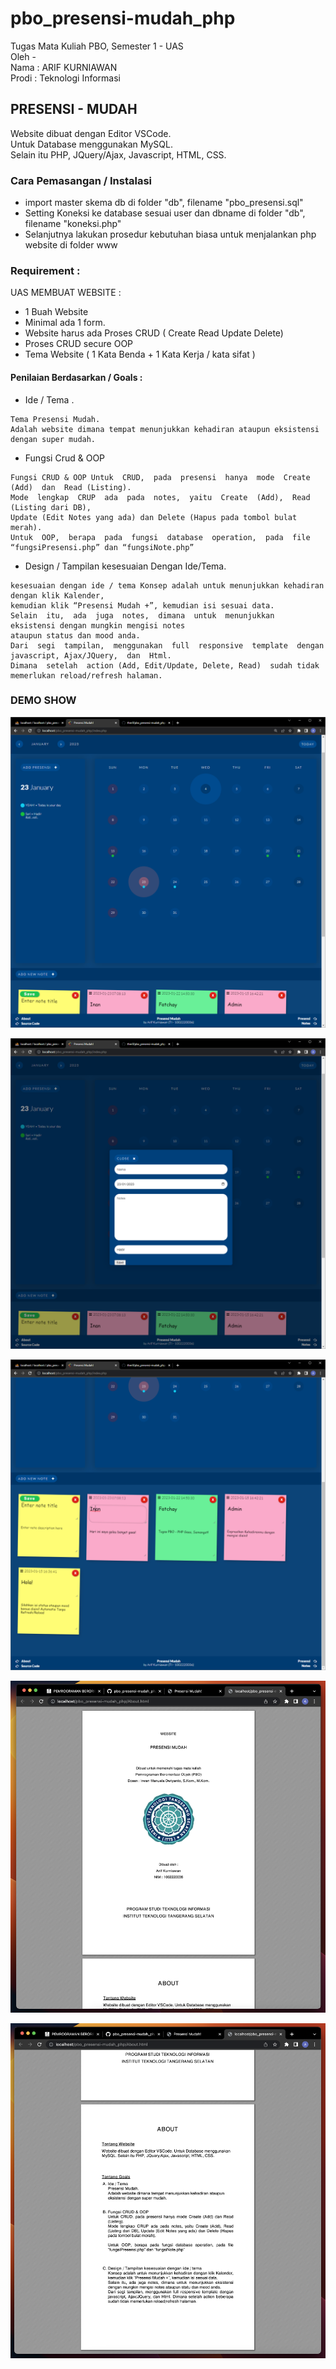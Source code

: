 # pbo_presensi-mudah_php  
Tugas Mata Kuliah PBO, Semester 1 - UAS  
Oleh -   
  Nama  : ARIF KURNIAWAN  
  Prodi : Teknologi Informasi  

## PRESENSI - MUDAH  
Website dibuat dengan Editor VSCode.  
Untuk Database menggunakan MySQL.  
Selain itu PHP, JQuery/Ajax, Javascript, HTML, CSS.  
  
### Cara Pemasangan / Instalasi
- import master skema db di folder "db", filename "pbo_presensi.sql"
- Setting Koneksi ke database sesuai user dan dbname di folder "db", filename "koneksi.php"
- Selanjutnya lakukan prosedur kebutuhan biasa untuk menjalankan php website di folder www

### Requirement :  
UAS MEMBUAT WEBSITE :  
- 1 Buah Website  
- Minimal ada 1 form.  
- Website harus ada Proses CRUD ( Create Read Update Delete)  
- Proses CRUD secure OOP  
- Tema Website ( 1 Kata Benda + 1 Kata Kerja / kata sifat )  

#### Penilaian Berdasarkan / Goals :  
- Ide / Tema .  
```
Tema Presensi Mudah. 
Adalah website dimana tempat menunjukkan kehadiran ataupun eksistensi dengan super mudah.
```
- Fungsi Crud & OOP  
```
Fungsi CRUD & OOP Untuk  CRUD,  pada  presensi  hanya  mode  Create  (Add)  dan  Read (Listing).  
Mode  lengkap  CRUP  ada  pada  notes,  yaitu  Create  (Add),  Read (Listing dari DB),  
Update (Edit Notes yang ada) dan Delete (Hapus pada tombol bulat merah).  
Untuk  OOP,  berapa  pada  fungsi  database  operation,  pada  file “fungsiPresensi.php” dan “fungsiNote.php”
```
- Design / Tampilan kesesuaian Dengan Ide/Tema.  
```
kesesuaian dengan ide / tema Konsep adalah untuk menunjukkan kehadiran dengan klik Kalender, 
kemudian klik “Presensi Mudah +”, kemudian isi sesuai data. 
Selain  itu,  ada  juga  notes,  dimana  untuk  menunjukkan  eksistensi dengan mungkin mengisi notes 
ataupun status dan mood anda. 
Dari  segi  tampilan,  menggunakan  full  responsive  template  dengan javascript, Ajax/JQuery,  dan  Html.  
Dimana  setelah  action (Add, Edit/Update, Delete, Read)  sudah tidak memerlukan reload/refresh halaman.
```


### DEMO SHOW

![Image 1](res/ss1.png?raw=true)

![Image 2](res/ss2.png?raw=true)

![Image 3](res/ss3.png?raw=true)

![Image About 1](res/ss4a.png?raw=true)

![Image About 2](res/ss4b.png?raw=true)
